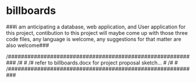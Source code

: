 # billboards
###i am anticipating a database, web application, and User application for this project, contibution to this project will maybe come up with those three code files, any language is welcome, any suggestions for that matter are also welcome###

/###########################################################
/#                                                         #
/# refer to billboards.docx for project proposal sketch... #
/#                                                         #
/###########################################################

